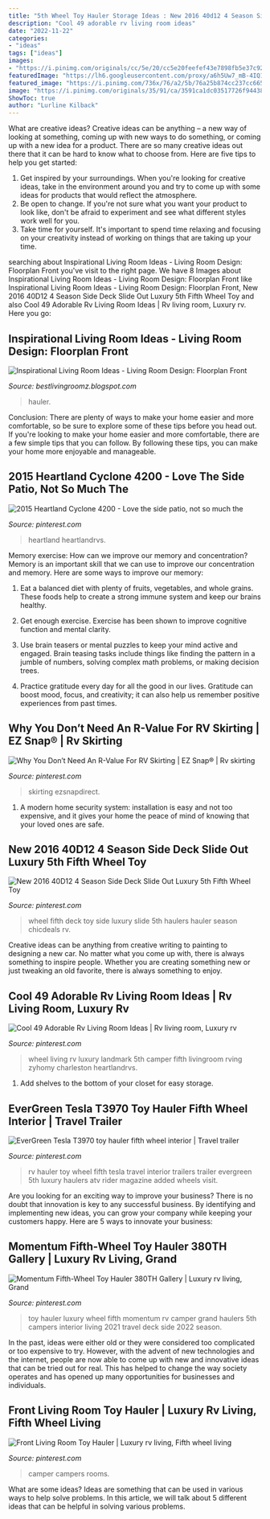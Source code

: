 ```yaml
---
title: "5th Wheel Toy Hauler Storage Ideas : New 2016 40d12 4 Season Side Deck Slide Out Luxury 5th Fifth Wheel Toy"
description: "Cool 49 adorable rv living room ideas"
date: "2022-11-22"
categories:
- "ideas"
tags: ["ideas"]
images:
- "https://i.pinimg.com/originals/cc/5e/20/cc5e20feefef43e7898fb5e37c92217d.jpg"
featuredImage: "https://lh6.googleusercontent.com/proxy/a6h5Uw7_mB-4IQ1n4_1noh3wI6QdGvL5lJL8XneGqa2lzxxsXWdTe6Ev2D3qXqGRqlXkkJ8rWawjoVrO9wBduTsyyFEGF4KS0TNyHypNjBYEWEeTrApExstG4dsu0NYdbdPeB9FZViN9=w1200-h630-p-k-no-nu"
featured_image: "https://i.pinimg.com/736x/76/a2/5b/76a25b874cc237cc665c266cb4487a0c--momentum-toy-hauler-luxury-toy-hauler.jpg"
image: "https://i.pinimg.com/originals/35/91/ca/3591ca1dc03517726f94438276f00e86.jpg"
ShowToc: true
author: "Lurline Kilback"
---
```



What are creative ideas?
Creative ideas can be anything – a new way of looking at something, coming up with new ways to do something, or coming up with a new idea for a product. There are so many creative ideas out there that it can be hard to know what to choose from. Here are five tips to help you get started: 
1) Get inspired by your surroundings. When you're looking for creative ideas, take in the environment around you and try to come up with some ideas for products that would reflect the atmosphere. 
2) Be open to change. If you're not sure what you want your product to look like, don't be afraid to experiment and see what different styles work well for you. 
3) Take time for yourself. It's important to spend time relaxing and focusing on your creativity instead of working on things that are taking up your time.

	

		
searching about Inspirational Living Room Ideas - Living Room Design: Floorplan Front you've visit to the right page. We have 8 Images about Inspirational Living Room Ideas - Living Room Design: Floorplan Front like Inspirational Living Room Ideas - Living Room Design: Floorplan Front, New 2016 40D12 4 Season Side Deck Slide Out Luxury 5th Fifth Wheel Toy and also Cool 49 Adorable Rv Living Room Ideas | Rv living room, Luxury rv. Here you go:
		
    
## Inspirational Living Room Ideas - Living Room Design: Floorplan Front

<img loading=lazy src="https://lh6.googleusercontent.com/proxy/a6h5Uw7_mB-4IQ1n4_1noh3wI6QdGvL5lJL8XneGqa2lzxxsXWdTe6Ev2D3qXqGRqlXkkJ8rWawjoVrO9wBduTsyyFEGF4KS0TNyHypNjBYEWEeTrApExstG4dsu0NYdbdPeB9FZViN9=w1200-h630-p-k-no-nu" onerror="this.onerror=null;this.src='https://tse3.mm.bing.net/th?id=OIP.YtdqxGFuxrZBIL-9O5gQgAHaD4&amp;pid=15.1';" alt="Inspirational Living Room Ideas - Living Room Design: Floorplan Front">

_Source: bestlivingroomz.blogspot.com_

>hauler. 

	

Conclusion: There are plenty of ways to make your home easier and more comfortable, so be sure to explore some of these tips before you head out.
If you're looking to make your home easier and more comfortable, there are a few simple tips that you can follow. By following these tips, you can make your home more enjoyable and manageable.

    
## 2015 Heartland Cyclone 4200 - Love The Side Patio, Not So Much The

<img loading=lazy src="https://i.pinimg.com/originals/b6/ba/44/b6ba44ebd43313ebceda6eaa6d0f933a.jpg" onerror="this.onerror=null;this.src='https://tse2.mm.bing.net/th?id=OIP.v_Ed-_NVsdBgaOLwZSlckQHaE7&amp;pid=15.1';" alt="2015 Heartland Cyclone 4200 - Love the side patio, not so much the">

_Source: pinterest.com_

>heartland heartlandrvs. 

	

Memory exercise: How can we improve our memory and concentration?
Memory is an important skill that we can use to improve our concentration and memory. Here are some ways to improve our memory:
1. Eat a balanced diet with plenty of fruits, vegetables, and whole grains. These foods help to create a strong immune system and keep our brains healthy.

2. Get enough exercise. Exercise has been shown to improve cognitive function and mental clarity.

3. Use brain teasers or mental puzzles to keep your mind active and engaged. Brain teasing tasks include things like finding the pattern in a jumble of numbers, solving complex math problems, or making decision trees.

4. Practice gratitude every day for all the good in our lives. Gratitude can boost mood, focus, and creativity; it can also help us remember positive experiences from past times.

    
## Why You Don’t Need An R-Value For RV Skirting | EZ Snap® | Rv Skirting

<img loading=lazy src="https://i.pinimg.com/originals/cc/5e/20/cc5e20feefef43e7898fb5e37c92217d.jpg" onerror="this.onerror=null;this.src='https://tse1.mm.bing.net/th?id=OIP.dJRHTID8CJ1A-ZcGF29gBQHaEo&amp;pid=15.1';" alt="Why You Don’t Need An R-Value For RV Skirting | EZ Snap® | Rv skirting">

_Source: pinterest.com_

>skirting ezsnapdirect. 

	

1. A modern home security system: installation is easy and not too expensive, and it gives your home the peace of mind of knowing that your loved ones are safe. 

    
## New 2016 40D12 4 Season Side Deck Slide Out Luxury 5th Fifth Wheel Toy

<img loading=lazy src="https://i.pinimg.com/736x/fb/67/86/fb67863a54d5f8c04a33780b6739e37f--fifth-wheel-toy-haulers-decks.jpg" onerror="this.onerror=null;this.src='https://tse3.mm.bing.net/th?id=OIP.a4wtpEhGIcvGoXKTG2pbLwHaE8&amp;pid=15.1';" alt="New 2016 40D12 4 Season Side Deck Slide Out Luxury 5th Fifth Wheel Toy">

_Source: pinterest.com_

>wheel fifth deck toy side luxury slide 5th haulers hauler season chicdeals rv. 

	

Creative ideas can be anything from creative writing to painting to designing a new car. No matter what you come up with, there is always something to inspire people. Whether you are creating something new or just tweaking an old favorite, there is always something to enjoy.

    
## Cool 49 Adorable Rv Living Room Ideas | Rv Living Room, Luxury Rv

<img loading=lazy src="https://i.pinimg.com/originals/a7/fa/fb/a7fafbf108c4690f16b149904342b3f2.jpg" onerror="this.onerror=null;this.src='https://tse3.mm.bing.net/th?id=OIP.HEvaMcKX_J7eEfwf3q9MEwHaLI&amp;pid=15.1';" alt="Cool 49 Adorable Rv Living Room Ideas | Rv living room, Luxury rv">

_Source: pinterest.com_

>wheel living rv luxury landmark 5th camper fifth livingroom rving zyhomy charleston heartlandrvs. 

	

1. Add shelves to the bottom of your closet for easy storage.

    
## EverGreen Tesla T3970 Toy Hauler Fifth Wheel Interior | Travel Trailer

<img loading=lazy src="https://i.pinimg.com/originals/35/91/ca/3591ca1dc03517726f94438276f00e86.jpg" onerror="this.onerror=null;this.src='https://tse2.mm.bing.net/th?id=OIP.hEo2fSFmm4r5XVJ9o3NpVQHaFD&amp;pid=15.1';" alt="EverGreen Tesla T3970 toy hauler fifth wheel interior | Travel trailer">

_Source: pinterest.com_

>rv hauler toy wheel fifth tesla travel interior trailers trailer evergreen 5th luxury haulers atv rider magazine added wheels visit. 

	

Are you looking for an exciting way to improve your business? There is no doubt that innovation is key to any successful business. By identifying and implementing new ideas, you can grow your company while keeping your customers happy. Here are 5 ways to innovate your business: 

    
## Momentum Fifth-Wheel Toy Hauler 380TH Gallery | Luxury Rv Living, Grand

<img loading=lazy src="https://i.pinimg.com/736x/76/a2/5b/76a25b874cc237cc665c266cb4487a0c--momentum-toy-hauler-luxury-toy-hauler.jpg" onerror="this.onerror=null;this.src='https://tse3.mm.bing.net/th?id=OIP.Y6KknArBEnqAoviytIdXBwHaE7&amp;pid=15.1';" alt="Momentum Fifth-Wheel Toy Hauler 380TH Gallery | Luxury rv living, Grand">

_Source: pinterest.com_

>toy hauler luxury wheel fifth momentum rv camper grand haulers 5th campers interior living 2021 travel deck side 2022 season. 

	

In the past, ideas were either old or they were considered too complicated or too expensive to try. However, with the advent of new technologies and the internet, people are now able to come up with new and innovative ideas that can be tried out for real. This has helped to change the way society operates and has opened up many opportunities for businesses and individuals.

    
## Front Living Room Toy Hauler | Luxury Rv Living, Fifth Wheel Living

<img loading=lazy src="https://i.pinimg.com/736x/0e/55/03/0e5503fa08903654a4d7c8c15a8c0f02.jpg" onerror="this.onerror=null;this.src='https://tse3.mm.bing.net/th?id=OIP._oRpevPEm1O68bYT9mZsbwHaE8&amp;pid=15.1';" alt="Front Living Room Toy Hauler | Luxury rv living, Fifth wheel living">

_Source: pinterest.com_

>camper campers rooms. 

	

What are some ideas?
Ideas are something that can be used in various ways to help solve problems. In this article, we will talk about 5 different ideas that can be helpful in solving various problems.

